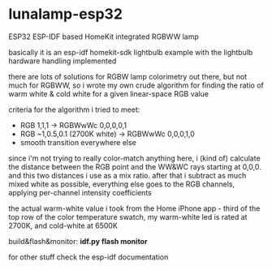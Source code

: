 # lunalamp-esp32
ESP32 ESP-IDF based HomeKit integrated RGBWW lamp

basically it is an esp-idf homekit-sdk lightbulb example with the lightbulb hardware handling implemented

there are lots of solutions for RGBW lamp colorimetry out there, but not much for RGBWW, so i wrote my own crude algorithm for finding the ratio of warm white & cold white for a given linear-space RGB value

criteria for the algorithm i tried to meet: 
* RGB 1,1,1 -> RGBWwWc 0,0,0,0,1
* RGB ~1,0.5,0.1 (2700K white) -> RGBWwWc 0,0,0,1,0
* smooth transition everywhere else

since i'm not trying to really color-match anything here, i (kind of) calculate the distance between the RGB point and the WW&WC rays starting at 0,0,0. and this two distances i use as a mix ratio. after that i subtract as much mixed white as possible, everything else goes to the RGB channels, applying per-channel intensity coefficients

the actual warm-white value i took from the Home iPhone app - third of the top row of the color temperature swatch, my warm-white led is rated at 2700K, and cold-white at 6500K

build&flash&monitor: **idf.py flash monitor**

for other stuff check the esp-idf documentation
